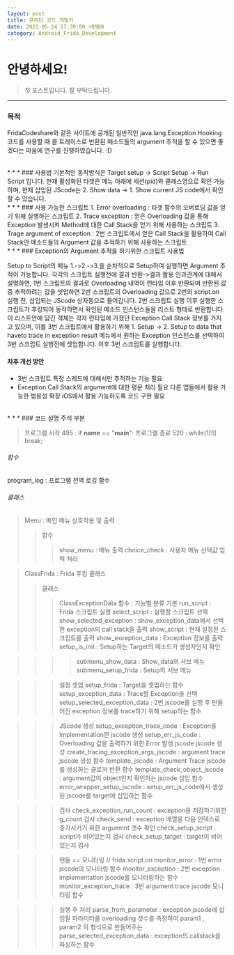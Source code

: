 ```yaml
---
layout: post
title: 프리다 코드 개발기
date: 2021-05-24 17:39:00 +0900
category: Android_Frida_Development
---
```

# 안녕하세요!

> 첫 포스트입니다. 잘 부탁드립니다.

* * *
### 목적
FridaCodeshare와 같은 사이트에 공개된 일반적인 java.lang.Exception Hooking 코드를 사용할 때 콜 트레이스로 반환된 메소드들의 argument 추적을 할 수 있으면 좋겠다는 마음에 연구를 진행하였습니다. :D

<br>
* * * 
### 사용법
기본적인 동작방식은
Target setup -> Script Setup -> Run Script 입니다.
현재 활성화된 타겟은 메뉴 아래에 세션(pid)와 클래스명으로 확인 가능하며,
현재 삽입된 JScode는 2. Show data -> 1. Show current JS code에서 확인 할 수 있습니다.

<br>
* * * 
### 사용 가능한 스크립트
1. Error overloading : 타겟 함수의 오버로딩 값을 얻기 위해 실행하는 스크립트
2. Trace exception : 얻은 Overloading 값을 통해 Exception 발생시켜  Method에 대한 Call Stack을 얻기 위해 사용하는 스크립트
3. Trage argument of exception : 2번 스크립트에서 얻은 Call Stack을 활용하여 Call Stack안 메소드들의 Argument 값을 추적하기 위해 사용하는 스크립트

<br>
* * * 
### Exception의 Argument 추적을 하기위한 스크립트 사용법

Setup to Script의 메뉴 1.->2.->3.을 순차적으로 Setup하여 실행하면 Argument 추적이 가능합니다.
각각의 스크립트 실행전에 결과 반환->결과 활용 인과관계에 대해서 설명하면,
1번 스크립트의 결과로 Overloading 내역이 런타임 이후 반환되며 반환된 값 중 추적하려는 값을 셋업하면
2번 스크립트의 Overloading 값으로 2번의 script.on 실행 전, 삽입되는 JScode 상자동으로 들어갑니다.
2번 스크립트 실행 이후 실행한 스크립트가 후킹되어 동작하면서 확인된 메소드 인스턴스들을 리스트 형태로 반환합니다.
이 리스트안에 담긴 객체는 각자 런타임에 가졌던 Exception Call Stack 정보를 가지고 있으며, 이를 3번 스크립트에서
활용하기 위해 1. Setup -> 2. Setup to data that haveto trace in exception result 메뉴에서 원하는 
Exception 인스턴스를 선택하여 3번 스크립트 실행전에 셋업합니다.
이후 3번 스크립트를 실행합니다.

#### 차후 개선 방안
- 3번 스크립트 특정 스레드에 대해서만 추적하는 기능 필요
- Exception Call Stack의 argument에 대한 평문 처리 필요
다른 앱들에서 활용 가능한 범용성 확장
iOS에서 활용 가능하도록 코드 구현 필요

<br>
* * * 
### 코드 설명 주석 부분

> 프로그램 시작 495 : if __name__ == "__main__":
> 프로그램 종료 520 : while(1)의 break;

###### 함수
  program_log : 프로그램 전역 로깅 함수

###### 클래스 
>Menu : 메인 메뉴 상호작용 및 출력
>>함수
>>>show_menu : 메뉴 출력
>>>choice_check : 사용자 메뉴 선택값 입력 처리

>ClassFrida : Frida 후킹 클래스
>>클래스
>>>ClassExceptionData
>>함수 : 기능별 분류
>>>기본
      run_script : Frida 스크립트 실행
      select_script : 실행할 스크립트 선택
      show_selected_exception : show_exception_data에서 선택한 exception의 call stack을 출력
      show_script : 현재 설정된 스크립트를 출력
      show_exception_data : Exception 정보를 출력
      setup_is_init : Setup하는 Target의 메소드가 생성자인지 확인

>>>>submenu_show_data : Show_data의 서브 메뉴
submenu_setup_frida : Setup의 서브 메뉴

>>>설정 셋업
      setup_frida : Target을 셋업하는 함수
      setup_exception_data : Trace할 Exception을 선택
      setup_selected_exception_data : 2번 jscode를 실행 후 만들어진 exception 정보를 trace하기 위해 setup하는 함수

>>>JScode 생성
      setup_exception_trace_code : Exception을 Implementation한 jscode 생성
      setup_err_js_code : Overloading 값을 출력하기 위한 Error 발생 jscode jscode 생성
      create_tracing_exception_args_jscode : argument trace jscode 생성 함수
      template_jscode : Argument Trace jscode를 생성하는 클로저 반환 함수
      template_check_object_jscode : argument값이 object인지 확인하는 jscode 삽입 함수
      error_wrapper_setup_jscode : setup_err_js_code에서 생성된 jscode를 target에 삽입하는 함수

>>>검사
      check_exception_run_count : exception을 저장하기위한 g_count 검사
      check_send : exception 배열을 다음 인덱스로 증가시키기 위한 arguemnt 갯수 확인
      check_setup_script : script가 비어있는지 검사
      check_setup_target : target이 비어있는지 검사

>>>핸들 == 모니터링 // frida.script.on
      monitor_error : 1번 error jscode의 모니터링 함수
      monitor_exception : 2번 exception implementation jscode를 모니터링하는 함수
      monitor_exception_trace : 3번 argument trace jscode 모니터링 함수

>>>실행 후 처리
      parse_from_parameter : exception jscode에 삽입될 파라미터를 overloading 갯수를 측정하여 param1 , param2 의 형식으로 만들어주는
      parse_selected_exception_data : exception의 callstack을 파싱하는 함수
